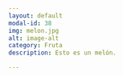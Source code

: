 ```yaml
---
layout: default
modal-id: 38
img: melon.jpg
alt: image-alt
category: Fruta
description: Esto es un melón.

---
```

